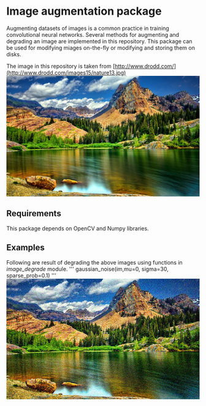 # Image augmentation package
Augmenting datasets of images is a common practice in training convolutional neural networks. Several methods for augmenting and degrading an image are implemented in this repository. This package can be used for modifying miages on-the-fly or modifying and storing them on disks.

The image in this repository is taken from [http://www.drodd.com/](http://www.drodd.com/images15/nature13.jpg)
![alt tag](nature.jpg)

## Requirements
This package depends on OpenCV and Numpy libraries.

## Examples
Following are result of degrading the above images using functions in *image_degrade* module.
'''
gaussian_noise(im,mu=0, sigma=30, sparse_prob=0.1)
'''
![alt tag](degraded_gaussian.png)